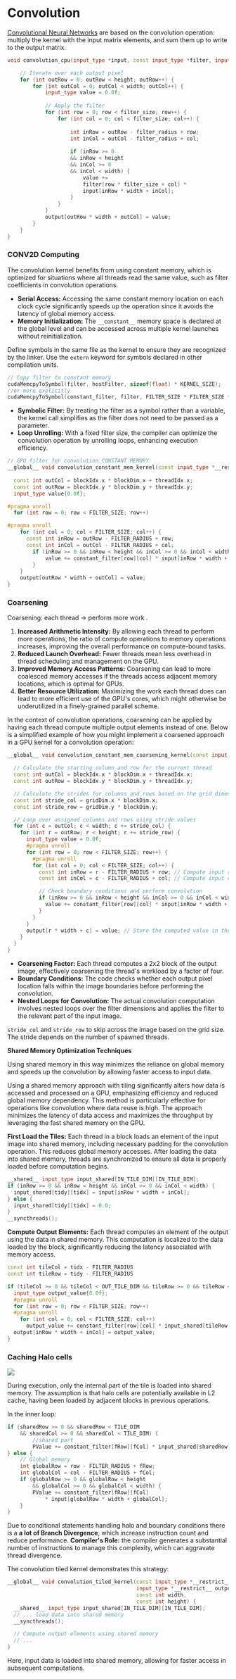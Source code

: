 # Convolution

[Convolutional Neural Networks](projects/polimi-notes/MSc(english)%20(WIP)/Artificial%20Neural%20Networks%20and%20Deep%20Learning%20(WIP)/src/03.Image%20Classification.md#Convolutional%20Neural%20Networks) are based on the convolution operation: multiply the kernel with the input matrix elements, and sum them up to write to the output matrix. 

```cpp
void convolution_cpu(input_type *input, const input_type *filter, input_type *output, int width, int height, int filter_size, int filter_radius) {

    // Iterate over each output pixel
    for (int outRow = 0; outRow < height; outRow++) {
        for (int outCol = 0; outCol < width; outCol++) {
            input_type value = 0.0f;  
            
            // Apply the filter 
            for (int row = 0; row < filter_size; row++) {
                for (int col = 0; col < filter_size; col++) {
                    
                    int inRow = outRow - filter_radius + row; 
                    int inCol = outCol - filter_radius + col;
                    
                    if (inRow >= 0 
	                && inRow < height 
	                && inCol >= 0 
	                && inCol < width) {
	                    value += 
                        filter[row * filter_size + col] * 
                        input[inRow * width + inCol];
                    }
                }
            }
            output[outRow * width + outCol] = value;
        }
    }
}
```

### CONV2D Computing

The convolution kernel benefits from using constant memory, which is optimized for situations where all threads read the same value, such as filter coefficients in convolution operations.

- **Serial Access:** Accessing the same constant memory location on each clock cycle significantly speeds up the operation since it avoids the latency of global memory access.
- **Memory Initialization:** The `__constant__` memory space is declared at the global level and can be accessed across multiple kernel launches without reinitialization.

Define symbols in the same file as the kernel to ensure they are recognized by the linker. Use the `extern` keyword for symbols declared in other compilation units.

```cpp
// Copy filter to constant memory
cudaMemcpyToSymbol(filter, hostFilter, sizeof(float) * KERNEL_SIZE);
//or more explicitly 
cudaMemcpyToSymbol(constant_filter, filter, FILTER_SIZE * FILTER_SIZE * sizeof(filter_type))
```

- **Symbolic Filter:** By treating the filter as a symbol rather than a variable, the kernel call simplifies as the filter does not need to be passed as a parameter.
- **Loop Unrolling:** With a fixed filter size, the compiler can optimize the convolution operation by unrolling loops, enhancing execution efficiency.


```cpp
// GPU filter for convolution CONSTANT MEMORY
__global__ void convolution_constant_mem_kernel(const input_type *__restrict__ input, input_type *__restrict__ output, const int width, const int height) {
  
  const int outCol = blockIdx.x * blockDim.x + threadIdx.x;
  const int outRow = blockIdx.y * blockDim.y + threadIdx.y;
  input_type value{0.0f};

#pragma unroll
  for (int row = 0; row < FILTER_SIZE; row++)

#pragma unroll
    for (int col = 0; col < FILTER_SIZE; col++) {
      const int inRow = outRow - FILTER_RADIUS + row;
      const int inCol = outCol - FILTER_RADIUS + col;
		if (inRow >= 0 && inRow < height && inCol >= 0 && inCol < width) {
	        value += constant_filter[row][col] * input[inRow * width + inCol];
	    }
    }
	output[outRow * width + outCol] = value;
}
```

### Coarsening 

Coarsening: each thread -> perform more work . 

1. **Increased Arithmetic Intensity:** By allowing each thread to perform more operations, the ratio of compute operations to memory operations increases, improving the overall performance on compute-bound tasks.
2. **Reduced Launch Overhead:** Fewer threads mean less overhead in thread scheduling and management on the GPU.
3. **Improved Memory Access Patterns:** Coarsening can lead to more coalesced memory accesses if the threads access adjacent memory locations, which is optimal for GPUs.
4. **Better Resource Utilization:** Maximizing the work each thread does can lead to more efficient use of the GPU's cores, which might otherwise be underutilized in a finely-grained parallel scheme.

In the context of convolution operations, coarsening can be applied by having each thread compute multiple output elements instead of one. Below is a simplified example of how you might implement a coarsened approach in a GPU kernel for a convolution operation:

```cpp
__global__ void convolution_constant_mem_coarsening_kernel(const input_type *__restrict__ input,input_type *__restrict__ output,const int width,const int height) {

  // Calculate the starting column and row for the current thread
  const int outCol = blockIdx.x * blockDim.x + threadIdx.x;
  const int outRow = blockIdx.y * blockDim.y + threadIdx.y;

  // Calculate the strides for columns and rows based on the grid dimensions
  const int stride_col = gridDim.x * blockDim.x;
  const int stride_row = gridDim.y * blockDim.y;

  // Loop over assigned columns and rows using stride values
  for (int c = outCol; c < width; c += stride_col) {
    for (int r = outRow; r < height; r += stride_row) {
      input_type value = 0.0f; 
      #pragma unroll
      for (int row = 0; row < FILTER_SIZE; row++) {
        #pragma unroll
        for (int col = 0; col < FILTER_SIZE; col++) {
          const int inRow = r - FILTER_RADIUS + row; // Compute input row index
          const int inCol = c - FILTER_RADIUS + col; // Compute input column index

          // Check boundary conditions and perform convolution
          if (inRow >= 0 && inRow < height && inCol >= 0 && inCol < width) {
            value += constant_filter[row][col] * input[inRow * width + inCol];
          }
        }
      }
      output[r * width + c] = value; // Store the computed value in the output image
    }
  }
}

```

- **Coarsening Factor:** Each thread computes a 2x2 block of the output image, effectively coarsening the thread's workload by a factor of four.
- **Boundary Conditions:** The code checks whether each output pixel location falls within the image boundaries before performing the convolution.
- **Nested Loops for Convolution:** The actual convolution computation involves nested loops over the filter dimensions and applies the filter to the relevant part of the input image.


`stride_col` and `stride_row` to skip across the image based on the grid size. The stride depends on the number of spawned threads. 


**Shared Memory Optimization Techniques**

Using shared memory in this way minimizes the reliance on global memory and speeds up the convolution by allowing faster access to input data.

Using a shared memory approach with tiling significantly alters how data is accessed and processed on a GPU, emphasizing efficiency and reduced global memory dependency. This method is particularly effective for operations like convolution where data reuse is high. The approach minimizes the latency of data access and maximizes the throughput by leveraging the fast shared memory on the GPU.

**First Load the Tiles:** Each thread in a block loads an element of the input image into shared memory, including necessary padding for the convolution operation. This reduces global memory accesses. After loading the data into shared memory, threads are synchronized to ensure all data is properly loaded before computation begins.
   ```cpp
   __shared__ input_type input_shared[IN_TILE_DIM][IN_TILE_DIM];
   if (inRow >= 0 && inRow < height && inCol >= 0 && inCol < width) {
     input_shared[tidy][tidx] = input[inRow * width + inCol];
   } else {
     input_shared[tidy][tidx] = 0.0;
   }
   __syncthreads();
   ```

**Compute Output Elements:** Each thread computes an element of the output using the data in shared memory. This computation is localized to the data loaded by the block, significantly reducing the latency associated with memory access.

   ```cpp
   const int tileCol = tidx - FILTER_RADIUS
   const int tileRow = tidy - FILTER_RADIUS
   
   if (tileCol >= 0 && tileCol < OUT_TILE_DIM && tileRow >= 0 && tileRow < OUT_TILE_DIM) {
     input_type output_value{0.0f};
     #pragma unroll
     for (int row = 0; row < FILTER_SIZE; row++)
     #pragma unroll
       for (int col = 0; col < FILTER_SIZE; col++)
         output_value += constant_filter[row][col] * input_shared[tileRow + row][tileCol + col];
     output[inRow * width + inCol] = output_value;
   }
   ```



### Caching Halo cells

![](images/Pasted%20image%2020240423190143.png)

During execution, only the internal part of the tile is loaded into shared memory. The assumption is that halo cells are potentially available in L2 cache, having been loaded by adjacent blocks in previous operations.

In the inner loop:

```cpp
if (sharedRow >= 0 && sharedRow < TILE_DIM 
	&& sharedCol >= 0 && sharedCol < TILE_DIM) {
		//shared part
		PValue += constant_filter[fRow][fCol] * input_shared[sharedRow][sharedCol];
} else {
	// Global memory
	int globalRow = row - FILTER_RADIUS + fRow;
	int globalCol = col - FILTER_RADIUS + fCol;
	if (globalRow >= 0 && globalRow < height 
		&& globalCol >= 0 && globalCol < width) {
		PValue += constant_filter[fRow][fCol] 
			* input[globalRow * width + globalCol];
	}
}
```


Due to conditional statements handling halo and boundary conditions there is a **a lot of Branch Divergence**, which increase instruction count and reduce performance.
**Compiler's Role:** the compiler generates a substantial number of instructions to manage this complexity, which can aggravate thread divergence.



The convolution tiled kernel demonstrates this strategy:

```cpp
__global__ void convolution_tiled_kernel(const input_type *__restrict__ input,
                                         input_type *__restrict__ output,
                                         const int width,
                                         const int height) {
  __shared__ input_type input_shared[IN_TILE_DIM][IN_TILE_DIM];
  // ... load data into shared memory
  __syncthreads();

  // Compute output elements using shared memory
  // ...
}
```

Here, input data is loaded into shared memory, allowing for faster access in subsequent computations.